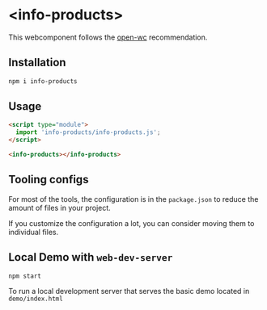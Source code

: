 # \<info-products>

This webcomponent follows the [open-wc](https://github.com/open-wc/open-wc) recommendation.

## Installation
```bash
npm i info-products
```

## Usage
```html
<script type="module">
  import 'info-products/info-products.js';
</script>

<info-products></info-products>
```



## Tooling configs

For most of the tools, the configuration is in the `package.json` to reduce the amount of files in your project.

If you customize the configuration a lot, you can consider moving them to individual files.

## Local Demo with `web-dev-server`
```bash
npm start
```
To run a local development server that serves the basic demo located in `demo/index.html`
